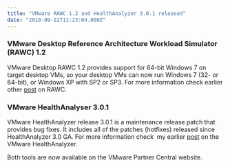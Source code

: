 ```yaml
---
title: "VMware RAWC 1.2 and HealthAnalyzer 3.0.1 released"
date: "2010-09-22T11:23:04.000Z"
---
```


### VMware Desktop Reference Architecture Workload Simulator (RAWC) 1.2

VMware Desktop RAWC 1.2 provides support for 64-bit Windows 7 on target desktop VMs, so your desktop VMs can now run Windows 7 (32- or 64-bit), or Windows XP with SP2 or SP3. For more information check earlier other [post](https://www.ivobeerens.nl/?p=447) on RAWC.

### VMware HealthAnalyser 3.0.1

VMware HealthAnalyzer release 3.0.1 is a maintenance release patch that provides bug fixes. It includes all of the patches (hotfixes) released since HealthAnalyzer 3.0 GA. For more information check  my earlier [post](https://www.ivobeerens.nl/?p=558) on the VMware HealthAnalyzer.

Both tools are now available on the VMware Partner Central website.
